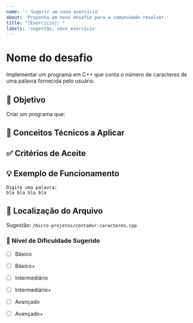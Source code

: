 ```yaml
---
name: '💡 Sugerir um novo exercício'
about: 'Proponha um novo desafio para a comunidade resolver.'
title: "[Exercício]: "
labels: 'sugestão, novo exercício'
---
```


#  Nome do desafio

Implementar um programa em C++ que conta o número de caracteres de uma palavra fornecida pelo usuário.

## 🎯 Objetivo

Criar um programa que:


## 🔧 Conceitos Técnicos a Aplicar



## ✅ Critérios de Aceite


## 💡 Exemplo de Funcionamento

```
Digite uma palavra: 
bla bla bla bla
```

## 📁 Localização do Arquivo

Sugestão: `/micro-projetos/contador-caracteres.cpp`

### 🤔 Nível de Dificuldade Sugerido
- [ ] Básico
- [ ] Básico+
- [ ] Intermediário
- [ ] Intermediário+
- [ ] Avançado
- [ ] Avançado+

